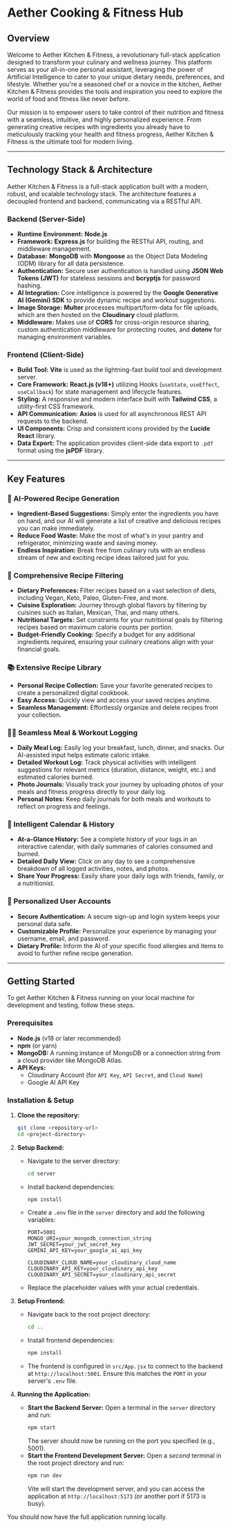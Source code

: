 # Aether Cooking & Fitness Hub

## Overview

Welcome to Aether Kitchen & Fitness, a revolutionary full-stack application designed to transform your culinary and wellness journey. This platform serves as your all-in-one personal assistant, leveraging the power of Artificial Intelligence to cater to your unique dietary needs, preferences, and lifestyle. Whether you're a seasoned chef or a novice in the kitchen, Aether Kitchen & Fitness provides the tools and inspiration you need to explore the world of food and fitness like never before.

Our mission is to empower users to take control of their nutrition and fitness with a seamless, intuitive, and highly personalized experience. From generating creative recipes with ingredients you already have to meticulously tracking your health and fitness progress, Aether Kitchen & Fitness is the ultimate tool for modern living.

---

## Technology Stack & Architecture

Aether Kitchen & Fitness is a full-stack application built with a modern, robust, and scalable technology stack. The architecture features a decoupled frontend and backend, communicating via a RESTful API.

### Backend (Server-Side)

* **Runtime Environment:** **Node.js**
* **Framework:** **Express.js** for building the RESTful API, routing, and middleware management.
* **Database:** **MongoDB** with **Mongoose** as the Object Data Modeling (ODM) library for all data persistence.
* **Authentication:** Secure user authentication is handled using **JSON Web Tokens (JWT)** for stateless sessions and **bcryptjs** for password hashing.
* **AI Integration:** Core intelligence is powered by the **Google Generative AI (Gemini) SDK** to provide dynamic recipe and workout suggestions.
* **Image Storage:** **Multer** processes multipart/form-data for file uploads, which are then hosted on the **Cloudinary** cloud platform.
* **Middleware:** Makes use of **CORS** for cross-origin resource sharing, custom authentication middleware for protecting routes, and **dotenv** for managing environment variables.

### Frontend (Client-Side)

* **Build Tool:** **Vite** is used as the lightning-fast build tool and development server.
* **Core Framework:** **React.js (v18+)** utilizing Hooks (`useState`, `useEffect`, `useCallback`) for state management and lifecycle features.
* **Styling:** A responsive and modern interface built with **Tailwind CSS**, a utility-first CSS framework.
* **API Communication:** **Axios** is used for all asynchronous REST API requests to the backend.
* **UI Components:** Crisp and consistent icons provided by the **Lucide React** library.
* **Data Export:** The application provides client-side data export to `.pdf` format using the **jsPDF** library.

---

## Key Features

### 🤖 AI-Powered Recipe Generation

* **Ingredient-Based Suggestions:** Simply enter the ingredients you have on hand, and our AI will generate a list of creative and delicious recipes you can make immediately.
* **Reduce Food Waste:** Make the most of what's in your pantry and refrigerator, minimizing waste and saving money.
* **Endless Inspiration:** Break free from culinary ruts with an endless stream of new and exciting recipe ideas tailored just for you.

### 🍔 Comprehensive Recipe Filtering

* **Dietary Preferences:** Filter recipes based on a vast selection of diets, including Vegan, Keto, Paleo, Gluten-Free, and more.
* **Cuisine Exploration:** Journey through global flavors by filtering by cuisines such as Italian, Mexican, Thai, and many others.
* **Nutritional Targets:** Set constraints for your nutritional goals by filtering recipes based on maximum calorie counts per portion.
* **Budget-Friendly Cooking:** Specify a budget for any additional ingredients required, ensuring your culinary creations align with your financial goals.

### 📚 Extensive Recipe Library

* **Personal Recipe Collection:** Save your favorite generated recipes to create a personalized digital cookbook.
* **Easy Access:** Quickly view and access your saved recipes anytime.
* **Seamless Management:** Effortlessly organize and delete recipes from your collection.

### 🏃‍♂️ Seamless Meal & Workout Logging

* **Daily Meal Log:** Easily log your breakfast, lunch, dinner, and snacks. Our AI-assisted input helps estimate caloric intake.
* **Detailed Workout Log:** Track physical activities with intelligent suggestions for relevant metrics (duration, distance, weight, etc.) and estimated calories burned.
* **Photo Journals:** Visually track your journey by uploading photos of your meals and fitness progress directly to your daily log.
* **Personal Notes:** Keep daily journals for both meals and workouts to reflect on progress and feelings.

### 📅 Intelligent Calendar & History

* **At-a-Glance History:** See a complete history of your logs in an interactive calendar, with daily summaries of calories consumed and burned.
* **Detailed Daily View:** Click on any day to see a comprehensive breakdown of all logged activities, notes, and photos.
* **Share Your Progress:** Easily share your daily logs with friends, family, or a nutritionist.

### 👤 Personalized User Accounts

* **Secure Authentication:** A secure sign-up and login system keeps your personal data safe.
* **Customizable Profile:** Personalize your experience by managing your username, email, and password.
* **Dietary Profile:** Inform the AI of your specific food allergies and items to avoid to further refine recipe generation.

---

## Getting Started

To get Aether Kitchen & Fitness running on your local machine for development and testing, follow these steps.

### Prerequisites

* **Node.js** (v18 or later recommended)
* **npm** (or yarn)
* **MongoDB:** A running instance of MongoDB or a connection string from a cloud provider like MongoDB Atlas.
* **API Keys:**
    * Cloudinary Account (for `API Key`, `API Secret`, and `Cloud Name`)
    * Google AI API Key

### Installation & Setup

1.  **Clone the repository:**
    ```sh
    git clone <repository-url>
    cd <project-directory>
    ```

2.  **Setup Backend:**
    * Navigate to the server directory:
        ```sh
        cd server
        ```
    * Install backend dependencies:
        ```sh
        npm install
        ```
    * Create a `.env` file in the `server` directory and add the following variables:
        ```env
        PORT=5001
        MONGO_URI=your_mongodb_connection_string
        JWT_SECRET=your_jwt_secret_key
        GEMINI_API_KEY=your_google_ai_api_key

        CLOUDINARY_CLOUD_NAME=your_cloudinary_cloud_name
        CLOUDINARY_API_KEY=your_cloudinary_api_key
        CLOUDINARY_API_SECRET=your_cloudinary_api_secret
        ```
    * Replace the placeholder values with your actual credentials.

3.  **Setup Frontend:**
    * Navigate back to the root project directory:
        ```sh
        cd ..
        ```
    * Install frontend dependencies:
        ```sh
        npm install
        ```
    * The frontend is configured in `src/App.jsx` to connect to the backend at `http://localhost:5001`. Ensure this matches the `PORT` in your server's `.env` file.

4.  **Running the Application:**
    * **Start the Backend Server:** Open a terminal in the `server` directory and run:
        ```sh
        npm start
        ```
        The server should now be running on the port you specified (e.g., 5001).
    * **Start the Frontend Development Server:** Open a *second* terminal in the root project directory and run:
        ```sh
        npm run dev
        ```
        Vite will start the development server, and you can access the application at `http://localhost:5173` (or another port if 5173 is busy).

You should now have the full application running locally.
